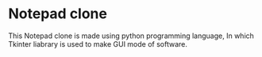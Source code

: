 <h1> Notepad clone </h1>
<p> This Notepad clone is made using python programming language, In which Tkinter liabrary is used to make GUI mode of software.</p> 
